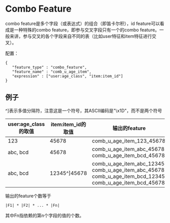 # Combo Feature

combo feature是多个字段（或表达式）的组合（即笛卡尔积），id feature可以看成是一种特殊的combo feature，即参与交叉字段只有一个的combo feature。一般来讲，参与交叉的各个字段来自不同的表（比如user特征和item特征进行交叉）。

配置：

```
{
   "feature_type" : "combo_feature",
   "feature_name" : "comb_u_age_item",
   "expression" : ["user:age_class", "item:item_id"]
}
```

## 例子

^\]表示多值分隔符，注意这是一个符号，其ASCII编码是"\\x1D"，而不是两个符号

| user:age_class的取值 | item:item_id的取值 | 输出的feature                                                                                                 |
| ----------------- | --------------- | ---------------------------------------------------------------------------------------------------------- |
| 123               | 45678           | comb_u_age_item_123_45678                                                                                  |
| abc, bcd          | 45678           | comb_u_age_item_abc_45678, comb_u_age_item_bcd_45678                                                       |
| abc, bcd          | 12345^\]45678   | comb_u_age_item_abc_12345, comb_u_age_item_abc_45678, comb_u_age_item_bcd_12345, comb_u_age_item_bcd_45678 |

输出的feature个数等于

```
|F1| * |F2| * ... * |Fn|
```

其中Fn指依赖的第n个字段的值的个数。
